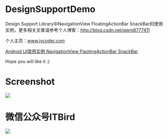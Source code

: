 # DesignSupportDemo
Design Support Library中NavigationView FloatingActionBar SnackBar的使用实例，更多相关文章请参考个人博客：http://blog.csdn.net/qwm8777411

个人主页：www.jycoder.com


[Android UI常用实例 NavigationView FlaotingActionBar SnackBar](http://blog.csdn.net/qwm8777411/article/details/46460871)


Hope you will like it :)


Screenshot
==========================
<a>
  <img src="https://github.com/msAndroid/DesignSupportDemo/blob/master/app/src/main/res/mipmap-xxhdpi/screenshot.gif"/>
</a>

微信公众号ITBird
==========================
<a>
  <img src="https://github.com/JueYingCoder/UseAsyncTask/blob/master/app/src/main/res/mipmap-xxhdpi/weixin.jpg"/>
</a>
